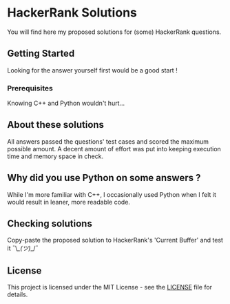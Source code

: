 # HackerRank Solutions

You will find here my proposed solutions for (some) HackerRank questions.

## Getting Started

Looking for the answer yourself first would be a good start !

### Prerequisites

Knowing C++ and Python wouldn't hurt...

## About these solutions

All answers passed the questions' test cases and scored the maximum possible amount.
A decent amount of effort was put into keeping execution time and memory space in check.

## Why did you use Python on some answers ?

While I'm more familiar with C++, I occasionally used Python when I felt it would result in leaner, more readable code.

## Checking solutions

Copy-paste the proposed solution to HackerRank's 'Current Buffer' and test it ¯\\_\_(ツ)_\_/¯

## License

This project is licensed under the MIT License - see the [LICENSE](LICENSE) file for details.
